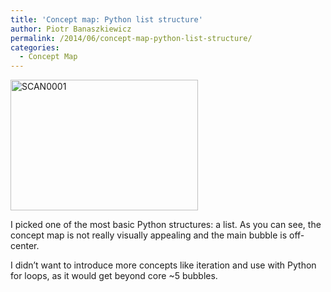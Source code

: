 ```yaml
---
title: 'Concept map: Python list structure'
author: Piotr Banaszkiewicz
permalink: /2014/06/concept-map-python-list-structure/
categories:
  - Concept Map
---
```

[<img class="alignnone size-medium wp-image-7652" alt="SCAN0001" src="http://files.software-carpentry.org/training-course/2014/06/SCAN00011-300x209.jpg" width="300" height="209" />][1]

I picked one of the most basic Python structures: a list. As you can see, the concept map is not really visually appealing and the main bubble is off-center.

I didn&#8217;t want to introduce more concepts like iteration and use with Python for loops, as it would get beyond core ~5 bubbles.

 [1]: http://files.software-carpentry.org/training-course/2014/06/SCAN00011.jpg
